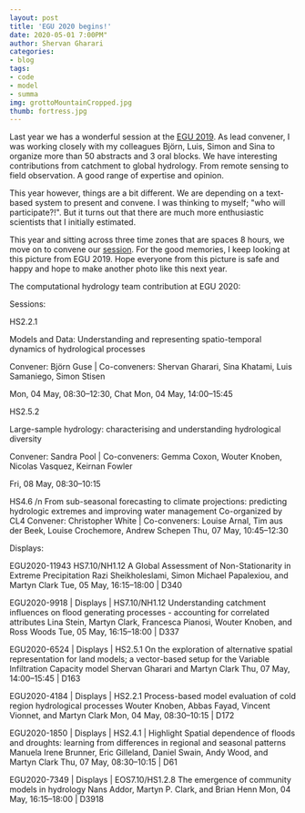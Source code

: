 ```yaml
---
layout: post
title: 'EGU 2020 begins!'
date: 2020-05-01 7:00PM"
author: Shervan Gharari
categories:
- blog
tags:
- code
- model
- summa
img: grottoMountainCropped.jpg
thumb: fortress.jpg
---
```


Last year we has a wonderful session at the [EGU 2019](https://meetingorganizer.copernicus.org/EGU2019/session/30338). As lead convener, I was working closely with my colleagues Björn, Luis, Simon and Sina to organize more than 50 abstracts and 3 oral blocks. We have interesting contributions from catchment to global hydrology. From remote sensing to field observation. A good range of expertise and opinion.

This year however, things are a bit different. We are depending on a text-based system to present and convene. I was thinking to myself; "who will participate?!". But it turns out that there are much more enthusiastic scientists that I initially estimated.

This year and sitting across three time zones that are spaces 8 hours, we move on to convene our [session](https://meetingorganizer.copernicus.org/EGU2020/session/35498). For the good memories, I keep looking at this picture from EGU 2019. Hope everyone from this picture is safe and happy and hope to make another photo like this next year.

The computational hydrology team contribution at EGU 2020:

Sessions:
 
HS2.2.1

Models and Data: Understanding and representing spatio-temporal dynamics of hydrological processes

Convener: Björn Guse | Co-conveners: Shervan Gharari, Sina Khatami, Luis Samaniego, Simon Stisen

Mon, 04 May, 08:30–12:30, Chat Mon, 04 May, 14:00–15:45


HS2.5.2

Large-sample hydrology: characterising and understanding hydrological diversity

Convener: Sandra Pool |  Co-conveners: Gemma Coxon, Wouter Knoben, Nicolas Vasquez, Keirnan Fowler

Fri, 08 May, 08:30–10:15


HS4.6 /n
From sub-seasonal forecasting to climate projections: predicting hydrologic extremes and improving water management
Co-organized by CL4
Convener: Christopher White | Co-conveners: Louise Arnal, Tim aus der Beek, Louise Crochemore, Andrew Schepen
Thu, 07 May, 10:45–12:30

Displays:

EGU2020-11943 HS7.10/NH1.12
A Global Assessment of Non-Stationarity in Extreme Precipitation 
Razi Sheikholeslami, Simon Michael Papalexiou, and Martyn Clark
Tue, 05 May, 16:15–18:00 | D340

EGU2020-9918 | Displays | HS7.10/NH1.12
Understanding catchment influences on flood generating processes - accounting for correlated attributes
Lina Stein, Martyn Clark, Francesca Pianosi, Wouter Knoben, and Ross Woods
Tue, 05 May, 16:15–18:00 | D337

EGU2020-6524 | Displays | HS2.5.1
On the exploration of alternative spatial representation for land models; a vector-based setup for the Variable Infiltration Capacity model
Shervan Gharari and Martyn Clark
Thu, 07 May, 14:00–15:45 | D163

EGU2020-4184 | Displays | HS2.2.1
Process-based model evaluation of cold region hydrological processes
Wouter Knoben, Abbas Fayad, Vincent Vionnet, and Martyn Clark
Mon, 04 May, 08:30–10:15 | D172

EGU2020-1850 | Displays | HS2.4.1 | Highlight
Spatial dependence of floods and droughts: learning from differences in regional and seasonal patterns
Manuela Irene Brunner, Eric Gilleland, Daniel Swain, Andy Wood, and Martyn Clark
Thu, 07 May, 08:30–10:15 | D61

EGU2020-7349 | Displays | EOS7.10/HS1.2.8
The emergence of community models in hydrology
Nans Addor, Martyn P. Clark, and Brian Henn
Mon, 04 May, 16:15–18:00 | D3918
